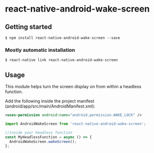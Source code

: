 # react-native-android-wake-screen

## Getting started

`$ npm install react-native-android-wake-screen --save`

### Mostly automatic installation

`$ react-native link react-native-android-wake-screen`

## Usage
This module helps turn the screen display on from within a headless function.

Add the following inside the project manifest (android/app/src/main/AndroidManifest.xml):
```xml
<uses-permission android:name="android.permission.WAKE_LOCK" />
```

```javascript
import AndroidWakeScreen from 'react-native-android-wake-screen';

//inside your headless function
const MyHeadlessFunction = async () => {
  AndroidWakeScreen.wakeScreen();
};
```
